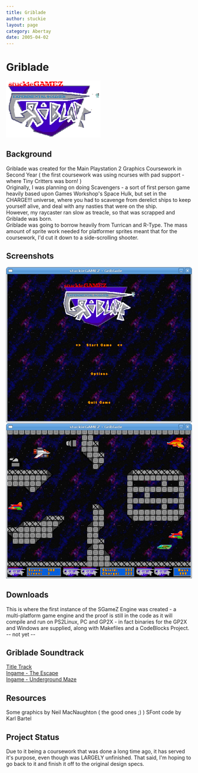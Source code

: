 ```yaml
---
title: Griblade
author: stuckie
layout: page
category: Abertay
date: 2005-04-02
---
```

# Griblade
![Griblade](logo.png)

## Background
Griblade was created for the Main Playstation 2 Graphics Coursework in Second Year ( the first coursework was using ncurses with pad support - where Tiny Critters was born! )<br />
Originally, I was planning on doing Scavengers - a sort of first person game heavily based upon Games Workshop's Space Hulk, but set in the CHARGE!!! universe, where you had to scavenge from derelict ships to keep yourself alive, and deal with any nasties that were on the ship.<br />
However, my raycaster ran slow as treacle, so that was scrapped and Griblade was born.<br />
Griblade was going to borrow heavily from Turrican and R-Type. The mass amount of sprite work needed for platformer sprites meant that for the coursework, I'd cut it down to a side-scrolling shooter.
        
## Screenshots
![Griblade](screenshot1.png)
![Griblade](screenshot2.png)

## Downloads
This is where the first instance of the SGameZ Engine was created - a multi-platform game engine and the proof is still in the code as it will compile and run on PS2Linux, PC and GP2X - in fact binaries for the GP2X and Windows are supplied, along with Makefiles and a CodeBlocks Project.<br />
-- not yet --

## Griblade Soundtrack
[Title Track](https://soundcloud.com/steven-campbell-628493895/griblade-title)<br />
[Ingame - The Escape](https://soundcloud.com/steven-campbell-628493895/griblade-ingame-1)<br />
[Ingame - Underground Maze](https://soundcloud.com/steven-campbell-628493895/griblade-ingame-2)<br />

## Resources
    
Some graphics by Neil MacNaughton ( the good ones ;) )
SFont code by Karl Bartel

## Project Status

Due to it being a coursework that was done a long time ago, it has served it's purpose, even though was LARGELY unfinished.
That said, I'm hoping to go back to it and finish it off to the original design specs.
